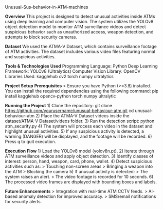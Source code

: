 Unusual-Sus-behavior-in-ATM-machines

**Overview**
This project is designed to detect unusual activities inside ATMs using deep learning and computer vision. The system utilizes the YOLOv8 object detection model to monitor ATM surveillance videos and detect suspicious behavior such as unauthorized access, weapon detection, and attempts to block security cameras.

**Dataset**
We used the ATMA-V Dataset, which contains surveillance footage of ATM activities. 
The dataset includes various video files featuring normal and suspicious activities.

**Tools & Technologies Used**
        Programming Language: Python
        Deep Learning Framework: YOLOv8 (Ultralytics)
        Computer Vision Library: OpenCV
        Libraries Used:
                   kagglehub
                   cv2
                   torch
                   numpy
                   ultralytics

**Project Setup**
    **Prerequisites**
        > Ensure you have Python (>=3.8) installed. You can install the required dependencies using the following command:
                   pip install kagglehub opencv-python torch numpy ultralytic
 
   **Running the Project**
        1) Clone the repository:
                   git clone https://github.com/yourusername/unusual-behaviour-atm.git
                   cd unusual-behaviour-atm
        2) Place the ATMA-V Dataset videos inside the dataset/ATMA-V Dataset/videos folder.
        3) Run the detection script:
                   python atm_security.py
        4) The system will process each video in the dataset and highlight unusual activities.
        5) If any suspicious activity is detected, a warning (DANGER) will be displayed, and the footage will be recorded.
        6) Press q to quit execution.


**Execution Flow**
        1) Load the YOLOv8 model (yolov8n.pt).
        2) Iterate through ATM surveillance videos and apply object detection.
        3) Identify classes of interest: person, hand, weapon, card, phone, wallet.
        4) Detect suspicious activities such as:
                   > Touching non-screen areas
                   > Bringing a weapon into the ATM
                   > Blocking the camera
        5) If unusual activity is detected:
                   > The system raises an alert. 
                   > The video footage is recorded for 10 seconds.
        6) The processed video frames are displayed with bounding boxes and labels.


**Future Enhancements**
         > Integration with real-time ATM CCTV feeds.
         > AI-based anomaly detection for improved accuracy.
         > SMS/email notifications for security alerts.
  
